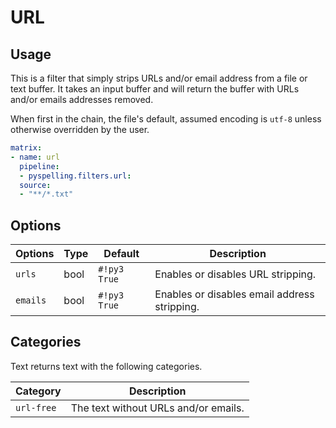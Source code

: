 # URL

## Usage

This is a filter that simply strips URLs and/or email address from a file or text buffer. It takes an input buffer and
will return the buffer with URLs and/or emails addresses removed.

When first in the chain, the file's default, assumed encoding is `utf-8` unless otherwise overridden by the user.

```yaml
matrix:
- name: url
  pipeline:
  - pyspelling.filters.url:
  source:
  - "**/*.txt"
```

## Options

Options  | Type | Default      | Description
-------- | ---- | ------------ | -----------
`urls`   | bool | `#!py3 True` | Enables or disables URL stripping.
`emails` | bool | `#!py3 True` | Enables or disables email address stripping.

## Categories

Text returns text with the following categories.

Category   | Description
---------- | -----------
`url-free` | The text without URLs and/or emails.
